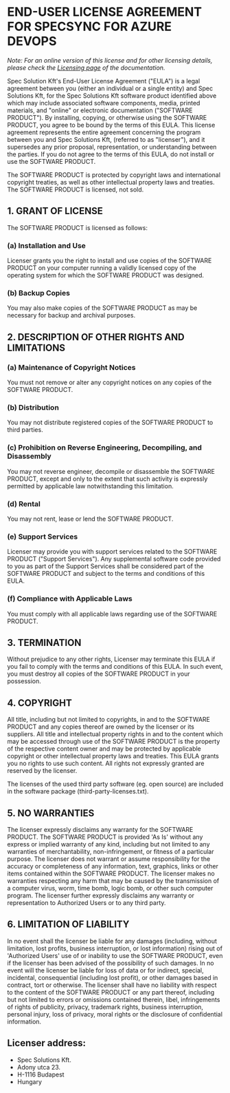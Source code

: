 # END-USER LICENSE AGREEMENT FOR SPECSYNC FOR AZURE DEVOPS  

*Note: For an online version of this license and for other licensing details, 
please check the [Licensing page](http://speclink.me/specsynclicensing) of the 
documentation.*

Spec Solution Kft's End-User License Agreement ("EULA") is a legal agreement 
between you (either an individual or a single entity) and Spec Solutions Kft, 
for the Spec Solutions Kft software product identified above which may include 
associated software components, media, printed materials, and "online" or 
electronic documentation ("SOFTWARE PRODUCT"). By installing, copying, or 
otherwise using the SOFTWARE PRODUCT, you agree to be bound by the terms of 
this EULA. This license agreement represents the entire agreement concerning 
the program between you and Spec Solutions Kft, (referred to as "licenser"), 
and it supersedes any prior proposal, representation, or understanding between 
the parties. If you do not agree to the terms of this EULA, do not install or 
use the SOFTWARE PRODUCT.

The SOFTWARE PRODUCT is protected by copyright laws and international copyright 
treaties, as well as other intellectual property laws and treaties. The 
SOFTWARE PRODUCT is licensed, not sold.

## 1. GRANT OF LICENSE
The SOFTWARE PRODUCT is licensed as follows: 

### (a) Installation and Use
Licenser grants you the right to install and use copies of the SOFTWARE PRODUCT 
on your computer running a validly licensed copy of the operating system for 
which the SOFTWARE PRODUCT was designed.

### (b) Backup Copies
You may also make copies of the SOFTWARE PRODUCT as may be necessary for backup 
and archival purposes.

## 2. DESCRIPTION OF OTHER RIGHTS AND LIMITATIONS

### (a) Maintenance of Copyright Notices
You must not remove or alter any copyright notices on any copies of the 
SOFTWARE PRODUCT.

### (b) Distribution
You may not distribute registered copies of the SOFTWARE PRODUCT to third 
parties.

### (c) Prohibition on Reverse Engineering, Decompiling, and Disassembly
You may not reverse engineer, decompile or disassemble the SOFTWARE PRODUCT, 
except and only to the extent that such activity is expressly permitted by 
applicable law notwithstanding this limitation. 

### (d) Rental
You may not rent, lease or lend the SOFTWARE PRODUCT.

### (e) Support Services
Licenser may provide you with support services related to the SOFTWARE PRODUCT 
("Support Services"). Any supplemental software code provided to you as part of 
the Support Services shall be considered part of the SOFTWARE PRODUCT and 
subject to the terms and conditions of this EULA. 

### (f) Compliance with Applicable Laws
You must comply with all applicable laws regarding use of the SOFTWARE PRODUCT.

## 3. TERMINATION 
Without prejudice to any other rights, Licenser may terminate this EULA if you 
fail to comply with the terms and conditions of this EULA. In such event, you 
must destroy all copies of the SOFTWARE PRODUCT in your possession.

## 4. COPYRIGHT
All title, including but not limited to copyrights, in and to the SOFTWARE 
PRODUCT and any copies thereof are owned by the licenser or its suppliers. All 
title and intellectual property rights in and to the content which may be 
accessed through use of the SOFTWARE PRODUCT is the property of the respective 
content owner and may be protected by applicable copyright or other 
intellectual property laws and treaties. This EULA grants you no rights to use 
such content. All rights not expressly granted are reserved by the licenser.

The licenses of the used third party software (eg. open source) are included in 
the software package (third-party-licenses.txt).

## 5. NO WARRANTIES
The licenser expressly disclaims any warranty for the SOFTWARE PRODUCT. The 
SOFTWARE PRODUCT is provided 'As Is' without any express or implied warranty of 
any kind, including but not limited to any warranties of merchantability, 
non-infringement, or fitness of a particular purpose. The licenser does not 
warrant or assume responsibility for the accuracy or completeness of any 
information, text, graphics, links or other items contained within the SOFTWARE 
PRODUCT. The licenser makes no warranties respecting any harm that may be 
caused by the transmission of a computer virus, worm, time bomb, logic bomb, or 
other such computer program. The licenser further expressly disclaims any 
warranty or representation to Authorized Users or to any third party.

## 6. LIMITATION OF LIABILITY
In no event shall the licenser be liable for any damages (including, without 
limitation, lost profits, business interruption, or lost information) rising 
out of 'Authorized Users' use of or inability to use the SOFTWARE PRODUCT, even 
if the licenser has been advised of the possibility of such damages. In no 
event will the licenser be liable for loss of data or for indirect, special, 
incidental, consequential (including lost profit), or other damages based in 
contract, tort or otherwise. The licenser shall have no liability with respect 
to the content of the SOFTWARE PRODUCT or any part thereof, including but not 
limited to errors or omissions contained therein, libel, infringements of 
rights of publicity, privacy, trademark rights, business interruption, personal 
injury, loss of privacy, moral rights or the disclosure of confidential 
information.

## Licenser address:

* Spec Solutions Kft.
* Adony utca 23.
* H-1116 Budapest
* Hungary
